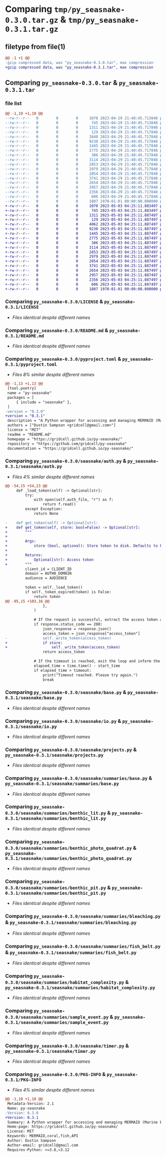 # Comparing `tmp/py_seasnake-0.3.0.tar.gz` & `tmp/py_seasnake-0.3.1.tar.gz`

## filetype from file(1)

```diff
@@ -1 +1 @@
-gzip compressed data, was "py_seasnake-0.3.0.tar", max compression
+gzip compressed data, was "py_seasnake-0.3.1.tar", max compression
```

## Comparing `py_seasnake-0.3.0.tar` & `py_seasnake-0.3.1.tar`

### file list

```diff
@@ -1,19 +1,19 @@
--rw-r--r--   0        0        0     1070 2023-04-29 21:40:45.713848 py_seasnake-0.3.0/LICENSE
--rw-r--r--   0        0        0      745 2023-04-29 21:40:45.713848 py_seasnake-0.3.0/README.md
--rw-r--r--   0        0        0     1311 2023-04-29 21:40:45.717848 py_seasnake-0.3.0/pyproject.toml
--rw-r--r--   0        0        0      129 2023-04-29 21:40:45.717848 py_seasnake-0.3.0/seasnake/__init__.py
--rw-r--r--   0        0        0     3840 2023-04-29 21:40:45.717848 py_seasnake-0.3.0/seasnake/auth.py
--rw-r--r--   0        0        0     9230 2023-04-29 21:40:45.717848 py_seasnake-0.3.0/seasnake/base.py
--rw-r--r--   0        0        0     1445 2023-04-29 21:40:45.717848 py_seasnake-0.3.0/seasnake/io.py
--rw-r--r--   0        0        0     2775 2023-04-29 21:40:45.717848 py_seasnake-0.3.0/seasnake/projects.py
--rw-r--r--   0        0        0      386 2023-04-29 21:40:45.717848 py_seasnake-0.3.0/seasnake/summaries/__init__.py
--rw-r--r--   0        0        0     3114 2023-04-29 21:40:45.717848 py_seasnake-0.3.0/seasnake/summaries/base.py
--rw-r--r--   0        0        0     2853 2023-04-29 21:40:45.717848 py_seasnake-0.3.0/seasnake/summaries/benthic_lit.py
--rw-r--r--   0        0        0     2979 2023-04-29 21:40:45.717848 py_seasnake-0.3.0/seasnake/summaries/benthic_photo_quadrat.py
--rw-r--r--   0        0        0     2854 2023-04-29 21:40:45.717848 py_seasnake-0.3.0/seasnake/summaries/benthic_pit.py
--rw-r--r--   0        0        0     3741 2023-04-29 21:40:45.717848 py_seasnake-0.3.0/seasnake/summaries/bleaching.py
--rw-r--r--   0        0        0     2654 2023-04-29 21:40:45.717848 py_seasnake-0.3.0/seasnake/summaries/fish_belt.py
--rw-r--r--   0        0        0     2957 2023-04-29 21:40:45.717848 py_seasnake-0.3.0/seasnake/summaries/habitat_complexity.py
--rw-r--r--   0        0        0     2356 2023-04-29 21:40:45.717848 py_seasnake-0.3.0/seasnake/summaries/sample_event.py
--rw-r--r--   0        0        0      606 2023-04-29 21:40:45.717848 py_seasnake-0.3.0/seasnake/timer.py
--rw-r--r--   0        0        0     1807 1970-01-01 00:00:00.000000 py_seasnake-0.3.0/PKG-INFO
+-rw-r--r--   0        0        0     1070 2023-05-03 04:25:11.883497 py_seasnake-0.3.1/LICENSE
+-rw-r--r--   0        0        0      745 2023-05-03 04:25:11.883497 py_seasnake-0.3.1/README.md
+-rw-r--r--   0        0        0     1311 2023-05-03 04:25:11.887497 py_seasnake-0.3.1/pyproject.toml
+-rw-r--r--   0        0        0      129 2023-05-03 04:25:11.887497 py_seasnake-0.3.1/seasnake/__init__.py
+-rw-r--r--   0        0        0     4062 2023-05-03 04:25:11.887497 py_seasnake-0.3.1/seasnake/auth.py
+-rw-r--r--   0        0        0     9230 2023-05-03 04:25:11.887497 py_seasnake-0.3.1/seasnake/base.py
+-rw-r--r--   0        0        0     1445 2023-05-03 04:25:11.887497 py_seasnake-0.3.1/seasnake/io.py
+-rw-r--r--   0        0        0     2775 2023-05-03 04:25:11.887497 py_seasnake-0.3.1/seasnake/projects.py
+-rw-r--r--   0        0        0      386 2023-05-03 04:25:11.887497 py_seasnake-0.3.1/seasnake/summaries/__init__.py
+-rw-r--r--   0        0        0     3114 2023-05-03 04:25:11.887497 py_seasnake-0.3.1/seasnake/summaries/base.py
+-rw-r--r--   0        0        0     2853 2023-05-03 04:25:11.887497 py_seasnake-0.3.1/seasnake/summaries/benthic_lit.py
+-rw-r--r--   0        0        0     2979 2023-05-03 04:25:11.887497 py_seasnake-0.3.1/seasnake/summaries/benthic_photo_quadrat.py
+-rw-r--r--   0        0        0     2854 2023-05-03 04:25:11.887497 py_seasnake-0.3.1/seasnake/summaries/benthic_pit.py
+-rw-r--r--   0        0        0     3741 2023-05-03 04:25:11.887497 py_seasnake-0.3.1/seasnake/summaries/bleaching.py
+-rw-r--r--   0        0        0     2654 2023-05-03 04:25:11.887497 py_seasnake-0.3.1/seasnake/summaries/fish_belt.py
+-rw-r--r--   0        0        0     2957 2023-05-03 04:25:11.887497 py_seasnake-0.3.1/seasnake/summaries/habitat_complexity.py
+-rw-r--r--   0        0        0     2356 2023-05-03 04:25:11.887497 py_seasnake-0.3.1/seasnake/summaries/sample_event.py
+-rw-r--r--   0        0        0      606 2023-05-03 04:25:11.887497 py_seasnake-0.3.1/seasnake/timer.py
+-rw-r--r--   0        0        0     1807 1970-01-01 00:00:00.000000 py_seasnake-0.3.1/PKG-INFO
```

### Comparing `py_seasnake-0.3.0/LICENSE` & `py_seasnake-0.3.1/LICENSE`

 * *Files identical despite different names*

### Comparing `py_seasnake-0.3.0/README.md` & `py_seasnake-0.3.1/README.md`

 * *Files identical despite different names*

### Comparing `py_seasnake-0.3.0/pyproject.toml` & `py_seasnake-0.3.1/pyproject.toml`

 * *Files 8% similar despite different names*

```diff
@@ -1,13 +1,13 @@
 [tool.poetry]
 name = "py-seasnake"
 packages = [
     { include = "seasnake" },
 ]
-version = "0.3.0"
+version = "0.3.1"
 description = "A Python wrapper for accessing and managing MERMAID (Marine Ecological Research Management Aid) data with ease."
 authors = ["Dustin Sampson <gridcell@gmail.com>"]
 license = "MIT"
 readme = "README.md"
 homepage = "https://gridcell.github.io/py-seasnake/"
 repository = "https://github.com/gridcell/py-seasnake"
 documentation = "https://gridcell.github.io/py-seasnake/"
```

### Comparing `py_seasnake-0.3.0/seasnake/auth.py` & `py_seasnake-0.3.1/seasnake/auth.py`

 * *Files 4% similar despite different names*

```diff
@@ -54,15 +54,23 @@
     def _load_token(self) -> Optional[str]:
         try:
             with open(self.auth_file, "r") as f:
                 return f.read()
         except Exception:
             return None
 
-    def get_token(self) -> Optional[str]:
+    def get_token(self, store: bool=False) -> Optional[str]:
+        """
+
+        Args:
+            store (bool, optional): Store token to disk. Defaults to False.
+
+        Returns:
+            Optional[str]: Access token
+        """
         client_id = CLIENT_ID
         domain = AUTH0_DOMAIN
         audience = AUDIENCE
 
         token = self._load_token()
         if self._token_expired(token) is False:
             return token
@@ -95,15 +103,16 @@
                 },
             )
 
             # If the request is successful, extract the access token and break out of the loop
             if response.status_code == 200:
                 json_response = response.json()
                 access_token = json_response["access_token"]
-                self._write_token(access_token)
+                if store:
+                    self._write_token(access_token)
                 return access_token
 
             # If the timeout is reached, exit the loop and inform the user
             elapsed_time = time.time() - start_time
             if elapsed_time > timeout:
                 print("Timeout reached. Please try again.")
                 break
```

### Comparing `py_seasnake-0.3.0/seasnake/base.py` & `py_seasnake-0.3.1/seasnake/base.py`

 * *Files identical despite different names*

### Comparing `py_seasnake-0.3.0/seasnake/io.py` & `py_seasnake-0.3.1/seasnake/io.py`

 * *Files identical despite different names*

### Comparing `py_seasnake-0.3.0/seasnake/projects.py` & `py_seasnake-0.3.1/seasnake/projects.py`

 * *Files identical despite different names*

### Comparing `py_seasnake-0.3.0/seasnake/summaries/base.py` & `py_seasnake-0.3.1/seasnake/summaries/base.py`

 * *Files identical despite different names*

### Comparing `py_seasnake-0.3.0/seasnake/summaries/benthic_lit.py` & `py_seasnake-0.3.1/seasnake/summaries/benthic_lit.py`

 * *Files identical despite different names*

### Comparing `py_seasnake-0.3.0/seasnake/summaries/benthic_photo_quadrat.py` & `py_seasnake-0.3.1/seasnake/summaries/benthic_photo_quadrat.py`

 * *Files identical despite different names*

### Comparing `py_seasnake-0.3.0/seasnake/summaries/benthic_pit.py` & `py_seasnake-0.3.1/seasnake/summaries/benthic_pit.py`

 * *Files identical despite different names*

### Comparing `py_seasnake-0.3.0/seasnake/summaries/bleaching.py` & `py_seasnake-0.3.1/seasnake/summaries/bleaching.py`

 * *Files identical despite different names*

### Comparing `py_seasnake-0.3.0/seasnake/summaries/fish_belt.py` & `py_seasnake-0.3.1/seasnake/summaries/fish_belt.py`

 * *Files identical despite different names*

### Comparing `py_seasnake-0.3.0/seasnake/summaries/habitat_complexity.py` & `py_seasnake-0.3.1/seasnake/summaries/habitat_complexity.py`

 * *Files identical despite different names*

### Comparing `py_seasnake-0.3.0/seasnake/summaries/sample_event.py` & `py_seasnake-0.3.1/seasnake/summaries/sample_event.py`

 * *Files identical despite different names*

### Comparing `py_seasnake-0.3.0/seasnake/timer.py` & `py_seasnake-0.3.1/seasnake/timer.py`

 * *Files identical despite different names*

### Comparing `py_seasnake-0.3.0/PKG-INFO` & `py_seasnake-0.3.1/PKG-INFO`

 * *Files 4% similar despite different names*

```diff
@@ -1,10 +1,10 @@
 Metadata-Version: 2.1
 Name: py-seasnake
-Version: 0.3.0
+Version: 0.3.1
 Summary: A Python wrapper for accessing and managing MERMAID (Marine Ecological Research Management Aid) data with ease.
 Home-page: https://gridcell.github.io/py-seasnake/
 License: MIT
 Keywords: MERMAID,coral,fish,API
 Author: Dustin Sampson
 Author-email: gridcell@gmail.com
 Requires-Python: >=3.8,<3.12
```

